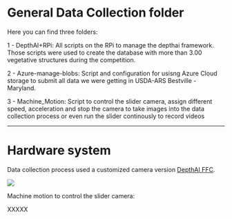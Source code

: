 # General Data Collection folder

Here you can find three folders:

1 - DepthAI+RPi: All scripts on the RPi to manage the depthai framework. Those scripts were used to create the database with more than 3.00 vegetative structures during the competition.


2 - Azure-manage-blobs: Script and configuration for usisng Azure Cloud storage to submit all data we were getting in USDA-ARS Bestville - Maryland.


3 - Machine_Motion: Script to control the slider camera, assign different speed, acceleration and stop the camera to take images into the data collection process or even run the slider continously to record videos 


---

# Hardware system

Data collection process used a customized camera version [DepthAI FFC](https://docs.luxonis.com/en/latest/pages/products/bw1098ffc/). 

![](https://lh4.googleusercontent.com/qXeFyATE9sR3792NMWCShg9qpk6iEBqKenZh9lj_K650ddoqAsT-h_sFcUY_ac1qU7T-Pb4m1Cd6pWbtvTdjp7fe0kRntS-sOyMZXkCPGLjpk-nyE2pDn37iek45rHcSGZjHuBda)

Machine motion to control the slider camera:

XXXXX


